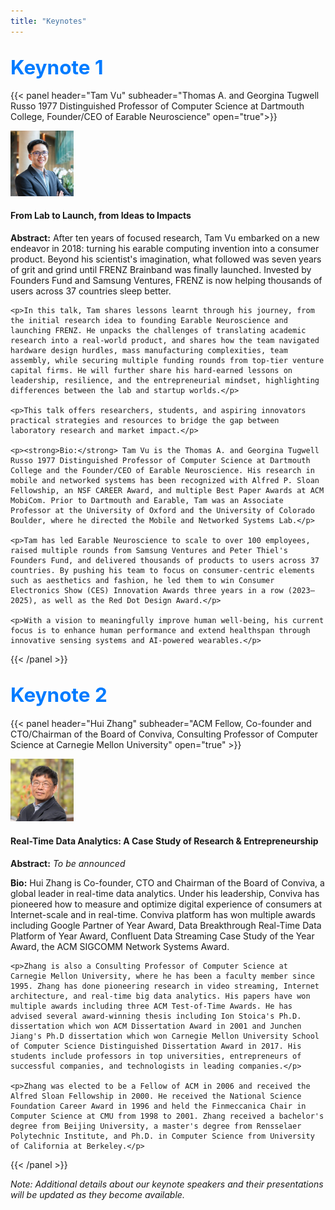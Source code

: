 ```yaml
---
title: "Keynotes"
---
```


## <span style="font-size: 1.5em; font-weight: bold; color: #007bff;">Keynote 1</span>

{{< panel header="Tam Vu" subheader="Thomas A. and Georgina Tugwell Russo 1977 Distinguished Professor of Computer Science at Dartmouth College, Founder/CEO of Earable Neuroscience" open="true">}}
<div class="row">
  <div class="col-md-3">
    <img src="../images/keynotes/keynote1.png" alt="Tam Vu" class="img-fluid" style="max-width: 20%; height: auto;">
  </div>
  <div class="col-md-9">
    <h4>From Lab to Launch, from Ideas to Impacts</h4>
    <p><strong>Abstract:</strong> After ten years of focused research, Tam Vu embarked on a new endeavor in 2018: turning his earable computing invention into a consumer product. Beyond his scientist's imagination, what followed was seven years of grit and grind until FRENZ Brainband was finally launched. Invested by Founders Fund and Samsung Ventures, FRENZ is now helping thousands of users across 37 countries sleep better.</p>
    
    <p>In this talk, Tam shares lessons learnt through his journey, from the initial research idea to founding Earable Neuroscience and launching FRENZ. He unpacks the challenges of translating academic research into a real-world product, and shares how the team navigated hardware design hurdles, mass manufacturing complexities, team assembly, while securing multiple funding rounds from top-tier venture capital firms. He will further share his hard-earned lessons on leadership, resilience, and the entrepreneurial mindset, highlighting differences between the lab and startup worlds.</p>
    
    <p>This talk offers researchers, students, and aspiring innovators practical strategies and resources to bridge the gap between laboratory research and market impact.</p>
    
    <p><strong>Bio:</strong> Tam Vu is the Thomas A. and Georgina Tugwell Russo 1977 Distinguished Professor of Computer Science at Dartmouth College and the Founder/CEO of Earable Neuroscience. His research in mobile and networked systems has been recognized with Alfred P. Sloan Fellowship, an NSF CAREER Award, and multiple Best Paper Awards at ACM MobiCom. Prior to Dartmouth and Earable, Tam was an Associate Professor at the University of Oxford and the University of Colorado Boulder, where he directed the Mobile and Networked Systems Lab.</p>
    
    <p>Tam has led Earable Neuroscience to scale to over 100 employees, raised multiple rounds from Samsung Ventures and Peter Thiel's Founders Fund, and delivered thousands of products to users across 37 countries. By pushing his team to focus on consumer-centric elements such as aesthetics and fashion, he led them to win Consumer Electronics Show (CES) Innovation Awards three years in a row (2023–2025), as well as the Red Dot Design Award.</p>
    
    <p>With a vision to meaningfully improve human well-being, his current focus is to enhance human performance and extend healthspan through innovative sensing systems and AI-powered wearables.</p>
  </div>
</div>
{{< /panel >}}

## <span style="font-size: 1.5em; font-weight: bold; color: #007bff;">Keynote 2</span>

{{< panel header="Hui Zhang" subheader="ACM Fellow, Co-founder and CTO/Chairman of the Board of Conviva, Consulting Professor of Computer Science at Carnegie Mellon University" open="true" >}}
<div class="row">
  <div class="col-md-3">
    <img src="../images/keynotes/keynote2.png" alt="Hui Zhang" class="img-fluid" style="max-width: 20%; height: auto;">
  </div>
  <div class="col-md-9">
    <h4>Real-Time Data Analytics: A Case Study of Research & Entrepreneurship</h4>
    <p><strong>Abstract:</strong> <em>To be announced</em></p>
    <p><strong>Bio:</strong> Hui Zhang is Co-founder, CTO and Chairman of the Board of Conviva, a global leader in real-time data analytics. Under his leadership, Conviva has pioneered how to measure and optimize digital experience of consumers at Internet-scale and in real-time. Conviva platform has won multiple awards including Google Partner of Year Award, Data Breakthrough Real-Time Data Platform of Year Award, Confluent Data Streaming Case Study of the Year Award, the ACM SIGCOMM Network Systems Award.</p>
    
    <p>Zhang is also a Consulting Professor of Computer Science at Carnegie Mellon University, where he has been a faculty member since 1995. Zhang has done pioneering research in video streaming, Internet architecture, and real-time big data analytics. His papers have won multiple awards including three ACM Test-of-Time Awards. He has advised several award-winning thesis including Ion Stoica's Ph.D. dissertation which won ACM Dissertation Award in 2001 and Junchen Jiang's Ph.D dissertation which won Carnegie Mellon University School of Computer Science Distinguished Dissertation Award in 2017. His students include professors in top universities, entrepreneurs of successful companies, and technologists in leading companies.</p>
    
    <p>Zhang was elected to be a Fellow of ACM in 2006 and received the Alfred Sloan Fellowship in 2000. He received the National Science Foundation Career Award in 1996 and held the Finmeccanica Chair in Computer Science at CMU from 1998 to 2001. Zhang received a bachelor's degree from Beijing University, a master's degree from Rensselaer Polytechnic Institute, and Ph.D. in Computer Science from University of California at Berkeley.</p>
  </div>
</div>
{{< /panel >}}

*Note: Additional details about our keynote speakers and their presentations will be updated as they become available.*
